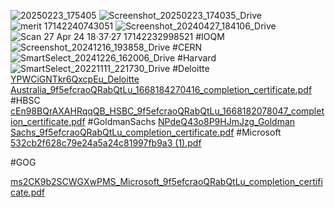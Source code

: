 ![20250223_175405](https://github.com/user-attachments/assets/aa6e71c6-141d-426a-868f-eec99f707d4a)
![Screenshot_20250223_174035_Drive](https://github.com/user-attachments/assets/04c3f6cf-3a22-4672-a6ef-e2367d81e297)
![merit 17142240743051](https://github.com/user-attachments/assets/e71f7d16-7e91-4b47-9011-cc37403946fd)
![Screenshot_20240427_184106_Drive](https://github.com/user-attachments/assets/877df298-e931-4633-ad9b-6028e00f6567)
![Scan 27 Apr 24 18·37·27 17142232998521](https://github.com/user-attachments/assets/7331800f-0fc3-433b-9da6-243df4e2d219)
#IOQM
![Screenshot_20241216_193858_Drive](https://github.com/user-attachments/assets/4357ce7b-5ce8-4fc6-9269-a681c4e8d9fe)
#CERN
![SmartSelect_20241226_162006_Drive](https://github.com/user-attachments/assets/21342c15-ddf9-449e-b0aa-cecfc29b70d0)
#Harvard
![SmartSelect_20221111_221730_Drive](https://github.com/user-attachments/assets/624d6fd1-72b9-49d3-86a6-17f6d2e15113)
#Deloitte
[YPWCiGNTkr6QxcpEu_Deloitte Australia_9f5efcraoQRabQtLu_1668184270416_completion_certificate.pdf](https://github.com/user-attachments/files/18252183/YPWCiGNTkr6QxcpEu_Deloitte.Australia_9f5efcraoQRabQtLu_1668184270416_completion_certificate.pdf)
#HBSC
[cEn98BQrAXAHRqqQB_HSBC_9f5efcraoQRabQtLu_1668182078047_completion_certificate.pdf](https://github.com/user-attachments/files/18252182/cEn98BQrAXAHRqqQB_HSBC_9f5efcraoQRabQtLu_1668182078047_completion_certificate.pdf)
#GoldmanSachs
[NPdeQ43o8P9HJmJzg_Goldman Sachs_9f5efcraoQRabQtLu_completion_certificate.pdf](https://github.com/user-attachments/files/18252181/NPdeQ43o8P9HJmJzg_Goldman.Sachs_9f5efcraoQRabQtLu_completion_certificate.pdf)
#Microsoft
[532cb2f628c79e24a5a24c81997fb9a3 (1).pdf](https://github.com/user-attachments/files/18252199/532cb2f628c79e24a5a24c81997fb9a3.1.pdf)

#GOG

[ms2CK9b2SCWGXwPMS_Microsoft_9f5efcraoQRabQtLu_completion_certificate.pdf](https://github.com/user-attachments/files/18252180/ms2CK9b2SCWGXwPMS_Microsoft_9f5efcraoQRabQtLu_completion_certificate.pdf)
